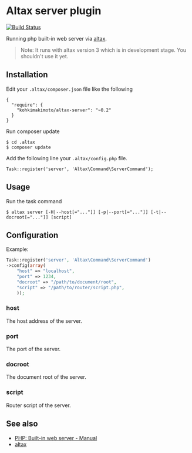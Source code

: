 # Altax server plugin

[![Build Status](https://travis-ci.org/kohkimakimoto/altax-server.png?branch=master)](https://travis-ci.org/kohkimakimoto/altax-server)

Running php built-in web server via [altax](https://github.com/kohkimakimoto/altax).

> Note: It runs with altax version 3 which is in development stage. You shouldn't use it yet.

## Installation

Edit your `.altax/composer.json` file like the following

    {
      "require": {
        "kohkimakimoto/altax-server": "~0.2"
      }
    }

Run composer update 

    $ cd .altax
    $ composer update

Add the following line your `.altax/config.php` file.

    Task::register('server', 'Altax\Command\ServerCommand');

## Usage

Run the task command

    $ altax server [-H|--host[="..."]] [-p|--port[="..."]] [-t|--docroot[="..."]] [script]

## Configuration

Example:

```php
Task::register('server', 'Altax\Command\ServerCommand')
->config(array(
    "host" => "localhost",
    "port" => 1234,
    "docroot" => "/path/to/document/root",
    "script" => "/path/to/router/script.php",
    ));
```

### host

The host address of the server.

### port

The port of the server.

### docroot

The document root of the server.

### script

Router script of the server.

## See also

* [PHP: Built-in web server - Manual ](http://www.php.net/manual/en/features.commandline.webserver.php)
* [altax](https://github.com/kohkimakimoto/altax)



